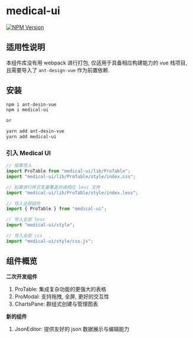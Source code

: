 # medical-ui

[![NPM Version](https://img.shields.io/npm/v/medical-ui.svg)](https://www.npmjs.com/package/medical-ui)

## 适用性说明

本组件库没有用 webpack 进行打包, 仅适用于具备相应构建能力的 vue 栈项目, 且需要导入了 `ant-design-vue` 作为前置依赖.

## 安装

```bash
npm i ant-desin-vue
npm i medical-ui

or

yarn add ant-desin-vue
yarn add medical-ui
```
### 引入 Medical UI
```js
// 按需导入
import ProTable from "medical-ui/lib/ProTable";
import "medical-ui/lib/ProTable/style/index.css";

// 如需进行样式变量覆盖则请相应 less 文件
import "medical-ui/lib/ProTable/style/index.less";

// 导入全部组件
import { ProTable } from "medical-ui";

// 导入全部 less
import "medical-ui/style";

// 导入全部 css
import "medical-ui/style/css.js";
```

## 组件概览

**二次开发组件**

1. ProTable: 集成复杂功能的更强大的表格
2. ProModal: 支持拖拽, 全屏, 更好的交互性
3. ChartsPane: 群组式创建与管理图表

**新的组件**

1. JsonEditor: 提供友好的 json 数据展示与编辑能力
